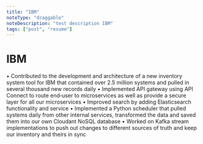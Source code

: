 ```yaml
---
title: "IBM"
noteType: "draggable"
noteDescription: "test description IBM"
tags: ["post", "resume"]
---
```


# IBM

• Contributed to the development and architecture of a new inventory system tool for IBM that contained over 2.5 million systems and pulled in
several thousand new records daily
• Implemented API gateway using API Connect to route end‑user to microservices as well as provide a secure layer for all our microservices
• Improved search by adding Elasticsearch functionality and service
• Implemented a Python scheduler that pulled systems daily from other internal services, transformed the data and saved them into our own
Cloudant NoSQL database
• Worked on Kafka stream implementations to push out changes to different sources of truth and keep our inventory and theirs in sync
